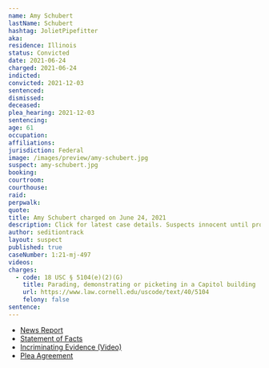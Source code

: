 ```yaml
---
name: Amy Schubert
lastName: Schubert
hashtag: JolietPipefitter
aka:
residence: Illinois
status: Convicted
date: 2021-06-24
charged: 2021-06-24
indicted:
convicted: 2021-12-03
sentenced:
dismissed:
deceased:
plea_hearing: 2021-12-03
sentencing:
age: 61
occupation:
affiliations:
jurisdiction: Federal
image: /images/preview/amy-schubert.jpg
suspect: amy-schubert.jpg
booking:
courtroom:
courthouse:
raid:
perpwalk:
quote:
title: Amy Schubert charged on June 24, 2021
description: Click for latest case details. Suspects innocent until proven guilty.
author: seditiontrack
layout: suspect
published: true
caseNumber: 1:21-mj-497
videos:
charges:
  - code: 18 USC § 5104(e)(2)(G)
    title: Parading, demonstrating or picketing in a Capitol building
    url: https://www.law.cornell.edu/uscode/text/40/5104
    felony: false
sentence:
---
```


- [News Report](https://chicago.suntimes.com/crime/2021/7/26/22594897/crest-hill-couple-latest-illinoisans-charged-breach-u-s-capitol)
- [Statement of Facts](https://www.justice.gov/usao-dc/case-multi-defendant/file/1459291/download)
- [Incriminating Evidence (Video)](https://youtu.be/PfiS8MsfSF4?t=1105)
- [Plea Agreement](https://www.justice.gov/usao-dc/case-multi-defendant/file/1459286/download)

